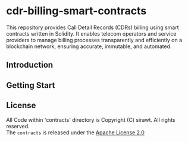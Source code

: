 # cdr-billing-smart-contracts
This repository provides Call Detail Records (CDRs) billing using smart contracts written in Solidity. It enables telecom operators and service providers to manage billing processes transparently and efficiently on a blockchain network, ensuring accurate, immutable, and automated.

## Introduction

## Getting Start

## License

All Code within 'contracts' directory is Copyright (C) sirawt. All rights reserved.  
The `contracts` is released under the [ Apache License 2.0](LICENSE)  